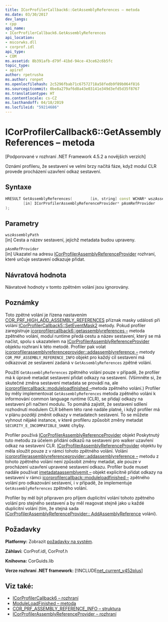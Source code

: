 ```yaml
---
title: ICorProfilerCallback6::GetAssemblyReferences – metoda
ms.date: 03/30/2017
dev_langs:
- cpp
api_name:
- ICorProfilerCallback6.GetAssemblyReferences
api_location:
- mscorwks.dll
- corprof.idl
api_type:
- COM
ms.assetid: 8b391afb-d79f-41bd-94ce-43ce62c6b5fc
topic_type:
- apiref
author: rpetrusha
ms.author: ronpet
ms.openlocfilehash: 2c5296fbab71c67572718a58fedb9f89b064f816
ms.sourcegitcommit: 0be8a279af6d8a43e03141e349d3efd5d35f8767
ms.translationtype: HT
ms.contentlocale: cs-CZ
ms.lasthandoff: 04/18/2019
ms.locfileid: "59214686"
---
```

# <a name="icorprofilercallback6getassemblyreferences-method"></a>ICorProfilerCallback6::GetAssemblyReferences – metoda
[Podporované v rozhraní .NET Framework 4.5.2 a novějších verzích]  
  
 Oznámí profileru, že sestavení ve velmi brzy načítá fáze, když modul CLR provede procházení uzavření odkaz sestavení.  
  
## <a name="syntax"></a>Syntaxe  
  
```cpp
HRESULT GetAssemblyReferences(        [in, string] const WCHAR* wszAssemblyPath,  
        [in] ICorProfilerAssemblyReferenceProvider* pAsmRefProvider  
);  
```  
  
## <a name="parameters"></a>Parametry  
 `wszAssemblyPath`  
 [in] Cesta a název sestavení, jejichž metadata budou upraveny.  
  
 `pAsmRefProvider`  
 [in] Ukazatel na adresu [ICorProfilerAssemblyReferenceProvider](../../../../docs/framework/unmanaged-api/profiling/icorprofilerassemblyreferenceprovider-interface.md) rozhraní, které určuje sestavení odkazuje přidat.  
  
## <a name="return-value"></a>Návratová hodnota  
 Návratové hodnoty v tomto zpětném volání jsou ignorovány.  
  
## <a name="remarks"></a>Poznámky  
 Toto zpětné volání je řízena nastavením [COR_PRF_HIGH_ADD_ASSEMBLY_REFERENCES](../../../../docs/framework/unmanaged-api/profiling/cor-prf-high-monitor-enumeration.md) příznak masky události při volání [ICorProfilerCallback5::SetEventMask2](../../../../docs/framework/unmanaged-api/profiling/icorprofilerinfo5-seteventmask2-method.md) metody. Pokud profiler zaregistruje [icorprofilercallback6::getassemblyreferences –](../../../../docs/framework/unmanaged-api/profiling/icorprofilercallback6-getassemblyreferences-method.md) metoda zpětného volání, modul runtime předá cestu a název sestavení, který se má načíst, spolu s ukazatelem na [ ICorProfilerAssemblyReferenceProvider](../../../../docs/framework/unmanaged-api/profiling/icorprofilerassemblyreferenceprovider-interface.md) objektu rozhraní k této metodě. Profiler pak volat [icorprofilerassemblyreferenceprovider::addassemblyreference –](../../../../docs/framework/unmanaged-api/profiling/icorprofilerassemblyreferenceprovider-addassemblyreference-method.md) metody `COR_PRF_ASSEMBLY_REFERENCE_INFO` objekt pro každý cíl sestavení má odkazovat ze sestavení zadaná v `GetAssemblyReferences` zpětné volání.  
  
 Použití `GetAssemblyReferences` zpětného volání pouze v případě, že profiler má k úpravě metadat sestavení přidat odkazy na sestavení. (Všimněte si, že skutečné změna sestavení metadata se provádí na, ale [icorprofilercallback::moduleloadfinished –](../../../../docs/framework/unmanaged-api/profiling/icorprofilercallback-moduleloadfinished-method.md)metoda zpětného volání.) Profiler by měly implementovat `GetAssemblyReferences` metoda zpětného volání k informování common language runtime (CLR), se přidají odkazy na sestavení při načtení modulu.  To pomáhá zajistit, že sestavení sdílení rozhodnutí modulem CLR během této rané nadále platné, i když profiler má v plánu později změnit odkazy v metadatech sestavení.  To se můžete vyhnout nějaké instance, v které profileru způsobit změny metadat `SECURITY_E_INCOMPATIBLE_SHARE` chyby.  
  
 Profiler používá [ICorProfilerAssemblyReferenceProvider](../../../../docs/framework/unmanaged-api/profiling/icorprofilerassemblyreferenceprovider-interface.md) objekt Poskytnutý tuto metodu za účelem přidání odkazů na sestavení pro walker uzavření odkaz na sestavení CLR.  [ICorProfilerAssemblyReferenceProvider](../../../../docs/framework/unmanaged-api/profiling/icorprofilerassemblyreferenceprovider-interface.md) objektu by měla sloužit pouze z v rámci tohoto zpětného volání. Volání [icorprofilerassemblyreferenceprovider::addassemblyreference –](../../../../docs/framework/unmanaged-api/profiling/icorprofilerassemblyreferenceprovider-addassemblyreference-method.md) metodu z tohoto zpětného volání není způsobit změny metadat, ale pouze v procházení uzavření upravené sestavení odkazu. Profiler bude muset nadále používat [imetadataassemblyemit –](../../../../docs/framework/unmanaged-api/metadata/imetadataassemblyemit-interface.md) objekt explicitně přidat odkazy na sestavení v rámci [icorprofilercallback::moduleloadfinished –](../../../../docs/framework/unmanaged-api/profiling/icorprofilercallback-moduleloadfinished-method.md) zpětného volání pro odkazování sestavení, i v případě, že implementuje `GetAssemblyReferences` zpětného volání.  
  
 Profiler by měl být připraven pro příjem duplicitní volání tohoto zpětného volání pro stejného sestavení a by měl reagovat stejně jako u každé duplicitní volání (tím, že stejná sada [ICorProfilerAssemblyReferenceProvider:: AddAssemblyReference](../../../../docs/framework/unmanaged-api/profiling/icorprofilerassemblyreferenceprovider-addassemblyreference-method.md) volání).  
  
## <a name="requirements"></a>Požadavky  
 **Platformy:** Zobrazit [požadavky na systém](../../../../docs/framework/get-started/system-requirements.md).  
  
 **Záhlaví:** CorProf.idl, CorProf.h  
  
 **Knihovna:** CorGuids.lib  
  
 **Verze rozhraní .NET framework:** [!INCLUDE[net_current_v452plus](../../../../includes/net-current-v452plus-md.md)]  
  
## <a name="see-also"></a>Viz také:

- [ICorProfilerCallback6 – rozhraní](../../../../docs/framework/unmanaged-api/profiling/icorprofilercallback6-interface.md)
- [ModuleLoadFinished – metoda](../../../../docs/framework/unmanaged-api/profiling/icorprofilercallback-moduleloadfinished-method.md)
- [COR_PRF_ASSEMBLY_REFERENCE_INFO – struktura](../../../../docs/framework/unmanaged-api/profiling/cor-prf-assembly-reference-info-structure.md)
- [ICorProfilerAssemblyReferenceProvider – rozhraní](../../../../docs/framework/unmanaged-api/profiling/icorprofilerassemblyreferenceprovider-interface.md)

